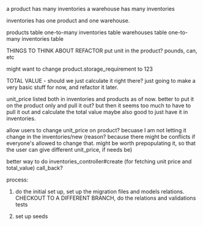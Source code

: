 a product has many inventories
a warehouse has many inventories

inventories has one product and one warehouse.

products table     one-to-many    inventories table
warehouses table   one-to-many    inventories table

THINGS TO THINK ABOUT REFACTOR
put unit in the product?  pounds, can, etc

might want to change product.storage_requirement to 123

TOTAL VALUE - should we just calculate it right there?  just going to
     make a very basic stuff for now, and refactor it later.  

unit_price listed both in inventories and products as of now.  better to
  put it on the product only and pull it out?  but then it seems too much
  to have to pull it out and calculate the total value
  maybe also good to just have it in inventories.  

allow users to change unit_price on product?  becuase I
  am not letting it change in the inventories/new (reason?
  because there might be conflicts if everyone's allowed to change that.
  might be worth prepopulating it, so that the user can give different unit_price, if needs be)

better way to do inventories_controller#create (for fetching unit price and total_value)  call_back?



process:
1. do the initial set up, set up the migration files and models relations. CHECKOUT TO A DIFFERENT BRANCH, do the relations and validations tests

2. set up seeds
